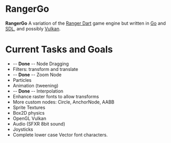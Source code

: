 # RangerGo
**RangerGo** A variation of the [Ranger Dart](https://github.com/wdevore/Ranger-Dart) game engine but written in [Go](https://golang.org/) and [SDL](https://www.libsdl.org/download-2.0.php), and possibly [Vulkan](https://www.khronos.org/vulkan/).

# Current Tasks and Goals
* -- **Done** -- Node Dragging
* Filters: transform and translate
* -- **Done** -- Zoom Node
* Particles
* Animation (tweening)
* -- **Done** -- Interpolation
* Enhance raster fonts to allow transforms
* More custom nodes: Circle, AnchorNode, AABB
* Sprite Textures
* Box2D physics
* OpenGL Vulkan
* Audio (SFXR 8bit sound)
* Joysticks
* Complete lower case Vector font characters.

